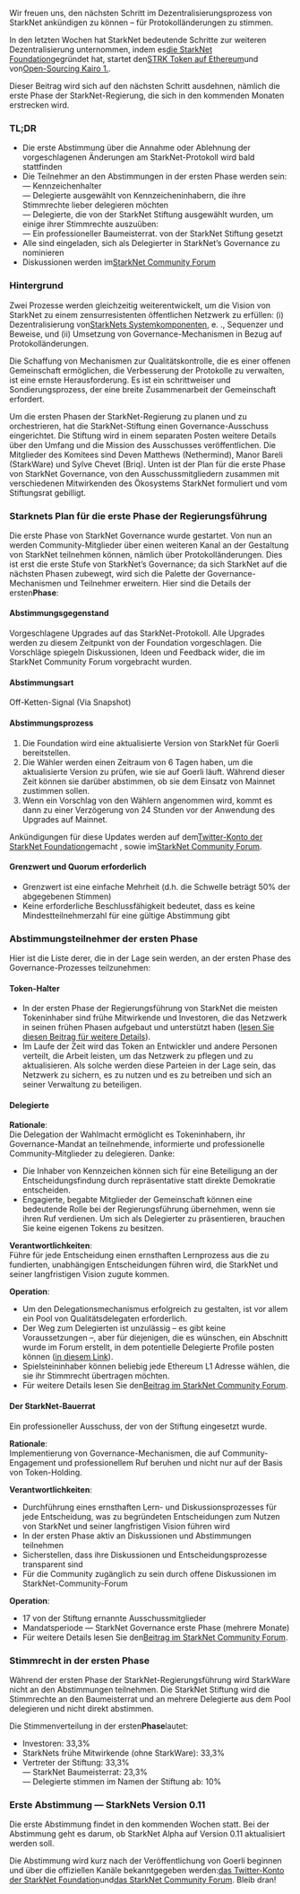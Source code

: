 Wir freuen uns, den nächsten Schritt im Dezentralisierungsprozess von StarkNet ankündigen zu können – für Protokolländerungen zu stimmen.

In den letzten Wochen hat StarkNet bedeutende Schritte zur weiteren Dezentralisierung unternommen, indem es[die StarkNet Foundation](https://medium.com/@StarkNet_Foundation/welcome-to-the-world-starknet-foundation-7bd55d5dbc59)gegründet hat, startet den[STRK Token auf Ethereum](https://medium.com/starkware/starknet-token-is-deployed-on-ethereum-f27f0000b00c)und von[Open-Sourcing Kairo 1.](https://medium.com/starkware/open-sourcing-cairo-1-0-b3100a664bb0).

Dieser Beitrag wird sich auf den nächsten Schritt ausdehnen, nämlich die erste Phase der StarkNet-Regierung, die sich in den kommenden Monaten erstrecken wird.

### TL;DR

* Die erste Abstimmung über die Annahme oder Ablehnung der vorgeschlagenen Änderungen am StarkNet-Protokoll wird bald stattfinden
* Die Teilnehmer an den Abstimmungen in der ersten Phase werden sein:\
  — Kennzeichenhalter\
  — Delegierte ausgewählt von Kennzeicheninhabern, die ihre Stimmrechte lieber delegieren möchten\
  — Delegierte, die von der StarkNet Stiftung ausgewählt wurden, um einige ihrer Stimmrechte auszuüben:\
  — Ein professioneller Baumeisterrat. von der StarkNet Stiftung gesetzt
* Alle sind eingeladen, sich als Delegierter in StarkNet’s Governance zu nominieren
* Diskussionen werden im[StarkNet Community Forum](https://community.starknet.io/)

### Hintergrund

Zwei Prozesse werden gleichzeitig weiterentwickelt, um die Vision von StarkNet zu einem zensurresistenten öffentlichen Netzwerk zu erfüllen: (i) Dezentralisierung von[StarkNets Systemkomponenten](https://community.starknet.io/t/starknet-decentralized-protocol-introduction/2671), e. ., Sequenzer und Beweise, und (ii) Umsetzung von Governance-Mechanismen in Bezug auf Protokolländerungen.

Die Schaffung von Mechanismen zur Qualitätskontrolle, die es einer offenen Gemeinschaft ermöglichen, die Verbesserung der Protokolle zu verwalten, ist eine ernste Herausforderung. Es ist ein schrittweiser und Sondierungsprozess, der eine breite Zusammenarbeit der Gemeinschaft erfordert.

Um die ersten Phasen der StarkNet-Regierung zu planen und zu orchestrieren, hat die StarkNet-Stiftung einen Governance-Ausschuss eingerichtet. Die Stiftung wird in einem separaten Posten weitere Details über den Umfang und die Mission des Ausschusses veröffentlichen. Die Mitglieder des Komitees sind Deven Matthews (Nethermind), Manor Bareli (StarkWare) und Sylve Chevet (Briq). Unten ist der Plan für die erste Phase von StarkNet Governance, von den Ausschussmitgliedern zusammen mit verschiedenen Mitwirkenden des Ökosystems StarkNet formuliert und vom Stiftungsrat gebilligt.

### Starknets Plan für die erste Phase der Regierungsführung

Die erste Phase von StarkNet Governance wurde gestartet. Von nun an werden Community-Mitglieder über einen weiteren Kanal an der Gestaltung von StarkNet teilnehmen können, nämlich über Protokolländerungen. Dies ist erst die erste Stufe von StarkNet’s Governance; da sich StarkNet auf die nächsten Phasen zubewegt, wird sich die Palette der Governance-Mechanismen und Teilnehmer erweitern. Hier sind die Details der ersten**Phase**:

#### Abstimmungsgegenstand

Vorgeschlagene Upgrades auf das StarkNet-Protokoll. Alle Upgrades werden zu diesem Zeitpunkt von der Foundation vorgeschlagen. Die Vorschläge spiegeln Diskussionen, Ideen und Feedback wider, die im StarkNet Community Forum vorgebracht wurden.

#### Abstimmungsart

Off-Ketten-Signal (Via Snapshot)

#### Abstimmungsprozess

1. Die Foundation wird eine aktualisierte Version von StarkNet für Goerli bereitstellen.
2. Die Wähler werden einen Zeitraum von 6 Tagen haben, um die aktualisierte Version zu prüfen, wie sie auf Goerli läuft. Während dieser Zeit können sie darüber abstimmen, ob sie dem Einsatz von Mainnet zustimmen sollen.
3. Wenn ein Vorschlag von den Wählern angenommen wird, kommt es dann zu einer Verzögerung von 24 Stunden vor der Anwendung des Upgrades auf Mainnet.

Ankündigungen für diese Updates werden auf dem[Twitter-Konto der StarkNet Foundation](https://twitter.com/StarkNetFndn)gemacht , sowie im[StarkNet Community Forum](https://community.starknet.io/).

#### Grenzwert und Quorum erforderlich

* Grenzwert ist eine einfache Mehrheit (d.h. die Schwelle beträgt 50% der abgegebenen Stimmen)
* Keine erforderliche Beschlussfähigkeit bedeutet, dass es keine Mindestteilnehmerzahl für eine gültige Abstimmung gibt

### Abstimmungsteilnehmer der ersten Phase

Hier ist die Liste derer, die in der Lage sein werden, an der ersten Phase des Governance-Prozesses teilzunehmen:

#### Token-Halter

* In der ersten Phase der Regierungsführung von StarkNet die meisten Tokeninhaber sind frühe Mitwirkende und Investoren, die das Netzwerk in seinen frühen Phasen aufgebaut und unterstützt haben ([lesen Sie diesen Beitrag für weitere Details](https://medium.com/@starkware/part-3-starknet-token-design-5cc17af066c6)).
* Im Laufe der Zeit wird das Token an Entwickler und andere Personen verteilt, die Arbeit leisten, um das Netzwerk zu pflegen und zu aktualisieren. Als solche werden diese Parteien in der Lage sein, das Netzwerk zu sichern, es zu nutzen und es zu betreiben und sich an seiner Verwaltung zu beteiligen.

#### Delegierte

**Rationale**:\
Die Delegation der Wahlmacht ermöglicht es Tokeninhabern, ihr Governance-Mandat an teilnehmende, informierte und professionelle Community-Mitglieder zu delegieren. Danke:

* Die Inhaber von Kennzeichen können sich für eine Beteiligung an der Entscheidungsfindung durch repräsentative statt direkte Demokratie entscheiden.
* Engagierte, begabte Mitglieder der Gemeinschaft können eine bedeutende Rolle bei der Regierungsführung übernehmen, wenn sie ihren Ruf verdienen. Um sich als Delegierter zu präsentieren, brauchen Sie keine eigenen Tokens zu besitzen.

**Verantwortlichkeiten**:\
Führe für jede Entscheidung einen ernsthaften Lernprozess aus die zu fundierten, unabhängigen Entscheidungen führen wird, die StarkNet und seiner langfristigen Vision zugute kommen.

**Operation**:

* Um den Delegationsmechanismus erfolgreich zu gestalten, ist vor allem ein Pool von Qualitätsdelegaten erforderlich.
* Der Weg zum Delegierten ist unzulässig – es gibt keine Voraussetzungen –, aber für diejenigen, die es wünschen, ein Abschnitt wurde im Forum erstellt, in dem potentielle Delegierte Profile posten können ([in diesem Link](https://community.starknet.io/t/delegate-profile-thread/4049)).
* Spielsteininhaber können beliebig jede Ethereum L1 Adresse wählen, die sie ihr Stimmrecht übertragen möchten.
* Für weitere Details lesen Sie den[Beitrag im StarkNet Community Forum](https://community.starknet.io/t/delegate-profile-thread/4049).

#### Der StarkNet-Bauerrat

Ein professioneller Ausschuss, der von der Stiftung eingesetzt wurde.

**Rationale**:\
Implementierung von Governance-Mechanismen, die auf Community-Engagement und professionellem Ruf beruhen und nicht nur auf der Basis von Token-Holding.

**Verantwortlichkeiten**:

* Durchführung eines ernsthaften Lern- und Diskussionsprozesses für jede Entscheidung, was zu begründeten Entscheidungen zum Nutzen von StarkNet und seiner langfristigen Vision führen wird
* In der ersten Phase aktiv an Diskussionen und Abstimmungen teilnehmen
* Sicherstellen, dass ihre Diskussionen und Entscheidungsprozesse transparent sind
* Für die Community zugänglich zu sein durch offene Diskussionen im StarkNet-Community-Forum

**Operation**:

* 17 von der Stiftung ernannte Ausschussmitglieder
* Mandatsperiode — StarkNet Governance erste Phase (mehrere Monate)
* Für weitere Details lesen Sie den[Beitrag im StarkNet Community Forum](https://community.starknet.io/t/delegate-profile-thread/4049).

### Stimmrecht in der ersten Phase

Während der ersten Phase der StarkNet-Regierungsführung wird StarkWare nicht an den Abstimmungen teilnehmen. Die StarkNet Stiftung wird die Stimmrechte an den Baumeisterrat und an mehrere Delegierte aus dem Pool delegieren und nicht direkt abstimmen.

Die Stimmenverteilung in der ersten**Phase**lautet:

* Investoren: 33,3%
* StarkNets frühe Mitwirkende (ohne StarkWare): 33,3%
* Vertreter der Stiftung: 33,3%\
  — StarkNet Baumeisterrat: 23,3%\
  — Delegierte stimmen im Namen der Stiftung ab: 10%

### Erste Abstimmung — StarkNets Version 0.11

Die erste Abstimmung findet in den kommenden Wochen statt. Bei der Abstimmung geht es darum, ob StarkNet Alpha auf Version 0.11 aktualisiert werden soll.

Die Abstimmung wird kurz nach der Veröffentlichung von Goerli beginnen und über die offiziellen Kanäle bekanntgegeben werden:[das Twitter-Konto der StarkNet Foundation](https://twitter.com/StarkNetFndn)und[das StarkNet Community Forum](https://community.starknet.io/). Bleib dran!
